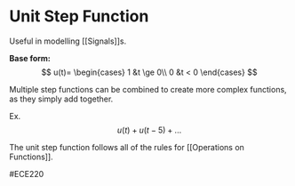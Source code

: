 # Unit Step Function
Useful in modelling [[Signals]]s.

 **Base form:**
$$
u(t)=
	\begin{cases}
		1 &t \ge 0\\
		0 &t < 0
	\end{cases}
$$
 
 Multiple step functions can be combined to create more complex functions, as they simply add together. 
 
 Ex.
 $$u(t) + u(t-5) + ...$$
 
The unit step function follows all of the rules for [[Operations on Functions]].

#ECE220 